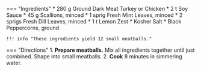 === "Ingredients"
    * 280 g Ground Dark Meat Turkey or Chicken
    * 2 t Soy Sauce
    * 45 g Scallions, minced
    * 1 sprig Fresh Mint Leaves, minced
    * 2 sprigs Fresh Dill Leaves, minced
    * 1 t Lemon Zest
    * Kosher Salt
    * Black Peppercorns, ground

    !!! info "These ingredients yield 12 small meatballs."

=== "Directions"
    1. **Prepare meatballs.** Mix all ingredients together until just combined. Shape into small meatballs.
    2. **Cook** 8 minutes in simmering water.

[^1]:
    Ash, John. ["Recipes: My Mad Men Menu."](https://chefjohnash.com/recipes-my-mad-men-menu/) *Chef John Ash.* December 2020.
